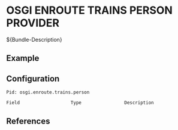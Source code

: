 # OSGI ENROUTE TRAINS PERSON PROVIDER

${Bundle-Description}

## Example

## Configuration

	Pid: osgi.enroute.trains.person
	
	Field					Type				Description
		
	
## References

